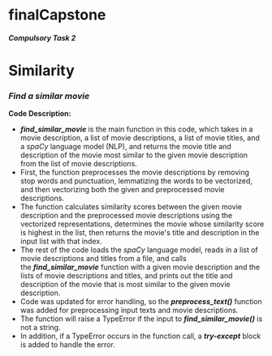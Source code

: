 # finalCapstone
##### Compulsory Task 2

# Similarity

### *Find a similar movie*

**Code Description:**
* ***find_similar_movie*** is the main function in this code, which takes in a movie description, a list of movie descriptions, a list of movie titles, and a *spaCy* language model (NLP), and returns the movie title and description of the movie most similar to the given movie description from the list of movie descriptions. 
* First, the function preprocesses the movie descriptions by removing stop words and punctuation, lemmatizing the words to be vectorized, and then vectorizing both the given and preprocessed movie descriptions. 
* The function calculates similarity scores between the given movie description and the preprocessed movie descriptions using the vectorized representations, determines the movie whose similarity score is highest in the list, then returns the movie's title and description in the input list with that index. 
* The rest of the code loads the *spaCy* language model, reads in a list of movie descriptions and titles from a file, and calls the ***find_similar_movie*** function with a given movie description and the lists of movie descriptions and titles, and prints out the title and description of the movie that is most similar to the given movie description.
* Code was updated for error handling, so the ***preprocess_text()*** function was added for preprocessing input texts and movie descriptions.
* The function will raise a TypeError if the input to ***find_similar_movie()*** is not a string.
* In addition, if a TypeError occurs in the function call, a ***try-except*** block is added to handle the error.
